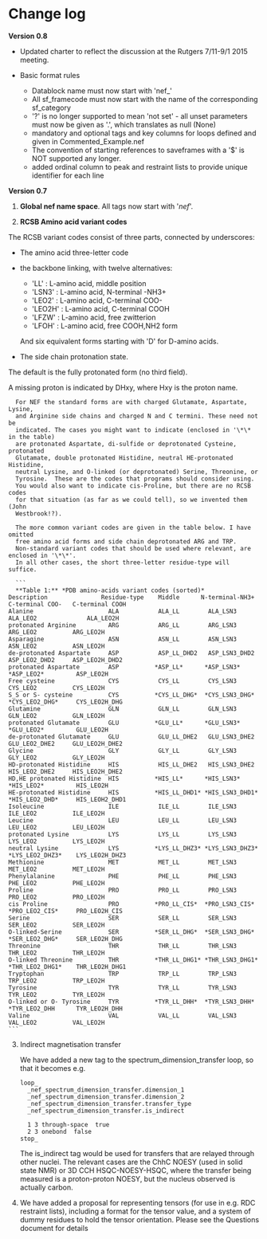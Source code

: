 Change log
==========

**Version 0.8**

* Updated charter to reflect the discussion at the Rutgers 7/11-9/1 2015 meeting.

* Basic format rules
	* Datablock name must now start with 'nef_'
	* All sf_framecode must now start with the name of the corresponding
		sf_category
	* '?' is no longer supported to mean 'not set' - all unset parameters must
		now be given as '.', which translates as null (None)
	* mandatory and optional tags and key columns for loops defined and given in
		Commented_Example.nef
	* The convention of starting references to saveframes with a '$' is NOT 
		supported any longer.
	* added ordinal column to peak and restraint lists to provide unique
		identifier for each line

**Version 0.7**

1. **Global nef name space**. All tags now start with '_nef_'.

2. **RCSB Amino acid variant codes**

  The RCSB variant codes consist of three parts, connected by underscores:

  - The amino acid three-letter code

  - the backbone linking, with twelve alternatives:
    * 'LL' : L-amino acid, middle position
    * 'LSN3' : L-amino acid, N-terminal -NH3+
    * 'LEO2' : L-amino acid, C-terminal COO-
    * 'LEO2H' : L-amino acid, C-terminal  COOH
    * 'LFZW' : L-amino acid, free zwitterion
    * 'LFOH' : L-amino acid, free COOH,NH2 form

    And six equivalent forms starting with 'D' for D-amino acids.

  - The side chain protonation state.

   The default is the fully protonated form (no third field).

   A missing proton is indicated by DHxy, where Hxy is the proton name.

      For NEF the standard forms are with charged Glutamate, Aspartate, Lysine,
      and Arginine side chains and charged N and C termini. These need not be
      indicated. The cases you might want to indicate (enclosed in '\*\* in the table)
      are protonated Aspartate, di-sulfide or deprotonated Cysteine, protonated
      Glutamate, double protonated Histidine, neutral HE-protonated Histidine,
      neutral Lysine, and O-linked (or deprotonated) Serine, Threonine, or
      Tyrosine.  These are the codes that programs should consider using.
      You would also want to indicate cis-Proline, but there are no RCSB codes
      for that situation (as far as we could tell), so we invented them (John
      Westbrook!?).

      The more common variant codes are given in the table below. I have omitted
      free amino acid forms and side chain deprotonated ARG and TRP.
      Non-standard variant codes that should be used where relevant, are enclosed in '\*\*'.
      In all other cases, the short three-letter residue-type will suffice.

      ```
      **Table 1:** *PDB amino-acids variant codes (sorted)*
    Description               Residue-type    Middle      N-terminal-NH3+   C-terminal COO-   C-terminal COOH
    Alanine                     ALA           ALA_LL        ALA_LSN3          ALA_LEO2              ALA_LEO2H
    protonated Arginine         ARG           ARG_LL        ARG_LSN3          ARG_LEO2          ARG_LEO2H
    Asparagine                  ASN           ASN_LL        ASN_LSN3          ASN_LEO2          ASN_LEO2H
    de-protonated Aspartate     ASP           ASP_LL_DHD2   ASP_LSN3_DHD2     ASP_LEO2_DHD2     ASP_LEO2H_DHD2
    protonated Aspartate        ASP          *ASP_LL*      *ASP_LSN3*        *ASP_LEO2*         ASP_LEO2H
    Free cysteine               CYS           CYS_LL        CYS_LSN3          CYS_LEO2          CYS_LEO2H
    S_S or S- cysteine          CYS          *CYS_LL_DHG*  *CYS_LSN3_DHG*    *CYS_LEO2_DHG*     CYS_LEO2H_DHG
    Glutamine                   GLN           GLN_LL        GLN_LSN3          GLN_LEO2          GLN_LEO2H
    protonated Glutamate        GLU          *GLU_LL*      *GLU_LSN3*        *GLU_LEO2*         GLU_LEO2H
    de-protonated Glutamate     GLU           GLU_LL_DHE2   GLU_LSN3_DHE2     GLU_LEO2_DHE2     GLU_LEO2H_DHE2
    Glycine                     GLY           GLY_LL        GLY_LSN3          GLY_LEO2          GLY_LEO2H
    HD-protonated Histidine     HIS           HIS_LL_DHE2   HIS_LSN3_DHE2     HIS_LEO2_DHE2     HIS_LEO2H_DHE2
    HD,HE protonated Histidine  HIS          *HIS_LL*      *HIS_LSN3*        *HIS_LEO2*         HIS_LEO2H
    HE-protonated Histidine     HIS          *HIS_LL_DHD1* *HIS_LSN3_DHD1*   *HIS_LEO2_DHD*     HIS_LEOH2_DHD1
    Isoleucine                  ILE           ILE_LL        ILE_LSN3          ILE_LEO2          ILE_LEO2H
    Leucine                     LEU           LEU_LL        LEU_LSN3          LEU_LEO2          LEU_LEO2H
    protonated Lysine           LYS           LYS_LL        LYS_LSN3          LYS_LEO2          LYS_LEO2H
    neutral Lysine              LYS          *LYS_LL_DHZ3* *LYS_LSN3_DHZ3*   *LYS_LEO2_DHZ3*    LYS_LEO2H_DHZ3
    Methionine                  MET           MET_LL        MET_LSN3          MET_LEO2          MET_LEO2H
    Phenylalanine               PHE           PHE_LL        PHE_LSN3          PHE_LEO2          PHE_LEO2H
    Proline                     PRO           PRO_LL        PRO_LSN3          PRO_LEO2          PRO_LEO2H
    cis Proline                 PRO          *PRO_LL_CIS*  *PRO_LSN3_CIS*    *PRO_LEO2_CIS*     PRO_LEO2H_CIS
    Serine                      SER           SER_LL        SER_LSN3          SER_LEO2          SER_LEO2H
    O-linked-Serine             SER          *SER_LL_DHG*  *SER_LSN3_DHG*    *SER_LEO2_DHG*     SER_LEO2H_DHG
    Threonine                   THR           THR_LL        THR_LSN3          THR_LEO2          THR_LEO2H
    O-linked Threonine          THR          *THR_LL_DHG1* *THR_LSN3_DHG1*   *THR_LEO2_DHG1*    THR_LEO2H_DHG1
    Tryptophan                  TRP           TRP_LL        TRP_LSN3          TRP_LEO2          TRP_LEO2H
    Tyrosine                    TYR           TYR_LL        TYR_LSN3          TYR_LEO2          TYR_LEO2H
    O-linked or O- Tyrosine     TYR          *TYR_LL_DHH*  *TYR_LSN3_DHH*    *TYR_LEO2_DHH      TYR_LEO2H_DHH
    Valine                      VAL           VAL_LL        VAL_LSN3          VAL_LEO2          VAL_LEO2H
    ```

3. Indirect magnetisation transfer

      We have added a new tag to the spectrum_dimension_transfer loop, so that it becomes e.g.

      ```
      loop_
        _nef_spectrum_dimension_transfer.dimension_1
        _nef_spectrum_dimension_transfer.dimension_2
        _nef_spectrum_dimension_transfer.transfer_type
        _nef_spectrum_dimension_transfer.is_indirect

        1 3 through-space  true
        2 3 onebond  false
      stop_
      ```

    The is_indirect tag would be used for transfers that are relayed through other nuclei. The relevant cases are
    the ChhC NOESY (used in solid state NMR) or 3D CCH HSQC-NOESY-HSQC, where the transfer being measured is a
    proton-proton NOESY, but the nucleus observed is actually carbon.

4. We have added a proposal for representing tensors (for use in e.g. RDC restraint lists), including a format for the tensor value, and a system of dummy residues to hold the tensor orientation. Please see the Questions document for details
